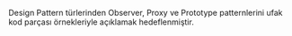 Design Pattern türlerinden Observer, Proxy ve Prototype patternlerini ufak kod parçası örnekleriyle açıklamak hedeflenmiştir.
